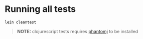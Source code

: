 # Running all tests

```
lein cleantest
```
> **NOTE:** clojurescript tests requires [phantomj](http://phantomjs.org/download.html) to be installed
